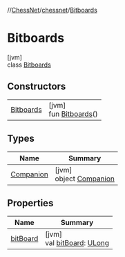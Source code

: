 //[ChessNet](../../../index.md)/[chessnet](../index.md)/[Bitboards](index.md)

# Bitboards

[jvm]\
class [Bitboards](index.md)

## Constructors

| | |
|---|---|
| [Bitboards](-bitboards.md) | [jvm]<br>fun [Bitboards](-bitboards.md)() |

## Types

| Name | Summary |
|---|---|
| [Companion](-companion/index.md) | [jvm]<br>object [Companion](-companion/index.md) |

## Properties

| Name | Summary |
|---|---|
| [bitBoard](bit-board.md) | [jvm]<br>val [bitBoard](bit-board.md): [ULong](https://kotlinlang.org/api/latest/jvm/stdlib/kotlin/-u-long/index.html) |
